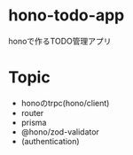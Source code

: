 # hono-todo-app
honoで作るTODO管理アプリ

# Topic
- honoのtrpc(hono/client)
- router
- prisma
- @hono/zod-validator
- (authentication)
